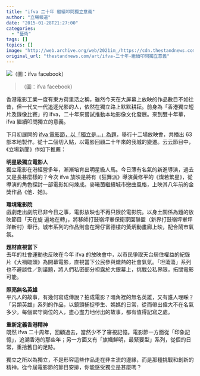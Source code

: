 ```yaml
---
title: "ifva 二十年 繼續叩問獨立意義"
author: "立場報道"
date: "2015-01-28T21:27:00"
categories:
  - "藝術"
tags: []
topics: []
image: "http://web.archive.org/web/2021im_/https://cdn.thestandnews.com/media/photos/cache/ifva_NjDbd_1200x0.jpg"
original_url: "thestandnews.com/art/ifva-二十年-繼續叩問獨立意義"
---
```

![（圖：ifva facebook）](http://web.archive.org/web/2021im_/https://cdn.thestandnews.com/media/photos/cache/ifva_NjDbd_1200x0.jpg)

> （圖：ifva facebook）

香港電影工業一度有東方荷里活之稱，雖然今天在大屏幕上放映的作品數目不如往昔，但一代又一代追逐光影的人，依然在獨立路上默默耕耘。前身為「香港獨立短片及錄像比賽」的 ifva，二十年來嘗試推動本地影像文化發展。來到雙十年華，ifva 繼續叩問獨立的意義。

下月初展開的 [ifva 電影節，以「獨立是…」為題](http://web.archive.org/web/20210628180209/http://www.ifva.com/?p=9420)，舉行十二場放映會，共播出 63 部本地製作。從十二個切入點，以電影回顧二十年來的我城的變遷。云云節目中，《立場新聞》作如下推薦：

**明星級獨立電影人**  
獨立電影在港經營多年，漸漸培育出明星級人馬。今日薄有名氣的新進導演，過去又是長甚麼樣的？今次 ifva 放映是將有《狂舞派》導演黃修平的《燦若繁星》，從導演的角色探討一部電影如何煉成。麥曦茵繼續城市戀曲風格，上映其八年前的金獎作品《他．她》。

**環境電影院**  
戲劇走出劇院已非今日之事，電影放映也不再只限於電影院。以身土關係為題的放映節目「天在旋 遍地在轉」，將移師打鼓嶺坪輋保衛家園聯盟（新界打鼓嶺坪輋坪洋新村）舉行。城市系列的作品則會在灣仔富德樓的黃炳動畫廊上映，配合鬧市氣氛。

**題材直視當下**  
去年的社會運動也反映在今年 ifva 的放映會中，以市民爭取天台居住權益的紀錄片《大禍臨頭》為開幕電影，直視當下公民參與熾熱的社會氣氛。「坦蕩蕩」系列也不避談性／別議題，將人們私密部分袒露於大銀幕上，挑戰公私界限，拓闊電影可能。

**照亮無名英雄**  
平凡人的故事，有幾何寫成傳說？拍成電影？暗角裡的無名英雄，又有誰人理睬？「另類英雄」系列的作品，以鏡頭捕捉學生、媽媽的日常，從而帶出偉大不在名氣多少。每個緊守崗位的人，盡心盡力地付出的故事，都有值得記寫之處。

**重新定義香港精神**  
既然 ifva 二十周年，回顧過去，當然少不了審視記憶。電影節一方面從「印象記憶」，追溯香港的那些年；另一方面又有「旗幟鮮明，最緊要型」系列，從個的日常，重拾舊日的足跡。

獨立之所以為獨立，不是形容這些作品走在非主流的邊緣，而是那種挑戰和創新的精神。從今屆電影節的節目安排，你能感受獨立是甚麼嗎？